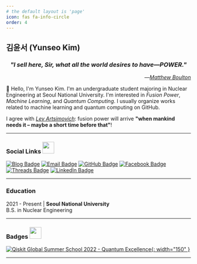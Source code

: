 ```yaml
---
# the default layout is 'page'
icon: fas fa-info-circle
order: 4
---
```


## 김윤서 (Yunseo Kim)

<h3 align="center"><em>"I sell here, Sir, what all the world desires to have—POWER."</em></h3>
<p align="right">―<a href="https://en.wikipedia.org/wiki/Matthew_Boulton"><i>Matthew Boulton</i></a></p>

👋 Hello, I'm Yunseo Kim. I'm an undergraduate student majoring in Nuclear Engineering at Seoul National University. I'm interested in *Fusion Power*, *Machine Learning*, and *Quantum Computing*. I usually organize works related to machine learning and quantum computing on GitHub.

I agree with *[Lev Artsimovich](https://en.wikipedia.org/wiki/Lev_Artsimovich)*: fusion power will arrive **"when mankind needs it – maybe a short time before that"**!
- - -

### Social Links <img src = "https://media.giphy.com/media/pLo39nQ9yGahnDFbay/giphy.gif" width=32 alt="">
[![Blog Badge](https://img.shields.io/badge/-Blog-3884FF?style=flat-square&logo=Gitbook&logoColor=white&link=https://www.yunseo.kim/)](https://www.yunseo.kim)
[![Email Badge](https://img.shields.io/badge/-Email-8B89CC?style=flat-square&logo=Mail.Ru&logoColor=white&link=mailto:contact@yunseo.kim)](mailto:contact@yunseo.kim)
[![GitHub Badge](https://img.shields.io/badge/-GitHub-181717?style=flat-square&logo=github&logoColor=white&link=https://github.com/yunseo-kim)](https://github.com/yunseo-kim)
[![Facebook Badge](https://img.shields.io/badge/-Facebook-1877F2?style=flat-square&logo=facebook&logoColor=white&link=https://www.facebook.com/yunse0-kim/)](https://www.facebook.com/yunse0-kim/)
[![Threads Badge](https://img.shields.io/badge/-Threads-000000?style=flat-square&logo=threads&logoColor=white&link=https://www.threads.net/@yxnseo.k)](https://www.threads.net/@yxnseo.k)
[![LinkedIn Badge](https://img.shields.io/badge/-LinkedIn-0A66C2?style=flat-square&link=https://www.linkedin.com/in/yunseo-kim/)](https://www.linkedin.com/in/yunseo-kim/)
- - -

### Education
2021 - Present | **Seoul National University**  
B.S. in Nuclear Engineering
- - -

### Badges <img src = "https://media.giphy.com/media/oUhQb6SSMXEDnvBnbJ/giphy.gif" width=32 alt="">
<!--START_SECTION:badges-->
[![Qiskit Global Summer School 2022 - Quantum Excellence](https://images.credly.com/images/36d21fa5-2f19-4cdc-a80d-29488161b6cd/image.png){: width="150" }](https://www.credly.com/badges/0a42bffd-1d2e-49ec-ab59-f8a150cec992)
<!--END_SECTION:badges-->
- - -

